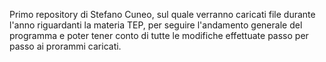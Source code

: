 Primo repository di Stefano Cuneo, sul quale verranno caricati file durante l'anno riguardanti la materia TEP, per seguire l'andamento generale del programma e poter tener conto di tutte le modifiche effettuate passo per passo ai prorammi caricati.
